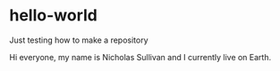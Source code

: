 # hello-world
Just testing how to make a repository

Hi everyone, my name is Nicholas Sullivan and I currently live on Earth.
